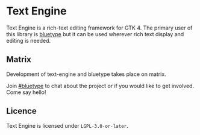 # Text Engine
Text Engine is a rich-text editing framework for GTK 4. The primary user
of this library is [bluetype](https://github.com/mjakeman/bluetype) but it
can be used wherever rich text display and editing is needed.

## Matrix
Development of text-engine and bluetype takes place on matrix.

Join [#bluetype](https://matrix.to/#/#bluetype:matrix.org) to chat
about the project or if you would like to get involved. Come say hello!

## Licence
Text Engine is licensed under `LGPL-3.0-or-later`.
